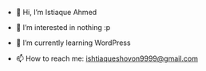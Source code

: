 - 👋 Hi, I’m Istiaque Ahmed 
- 👀 I’m interested in nothing :p
- 🌱 I’m currently learning WordPress

- 📫 How to reach me: ishtiaqueshovon9999@gmail.com

<!---
istiaqueahmed9/istiaqueahmed9 is a ✨ special ✨ repository because its `README.md` (this file) appears on your GitHub profile.
You can click the Preview link to take a look at your changes.
--->
